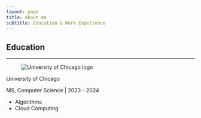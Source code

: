 ```yaml
---
layout: page
title: About me
subtitle: Education & Work Experience
---
```


<section class="section">
  <div class="container">
    <h1 class="title has-text-centered">Education</h1>
    <hr />
    <div class="card">
      <div class="card-content">
        <div class="media">
          <div class="media-left">
            <figure class="image is-48x48">
              <img src="img/education/uchicago.png" alt="University of Chicago logo" />
            </figure>
          </div>
          <div class="content">
            <p class="title is-4">University of Chicago</p>
            <p class="subtitle is-6">MS, Computer Science | 2023 - 2024</p>
            <ul>
              <li>Algorithms</li>
              <li>Cloud Computing</li>
              <!-- Add more courses as needed -->
            </ul>
          </div>
        </div>
      </div>
    </div>
    <!-- Repeat the card structure for other education entries -->
  </div>
</section>

